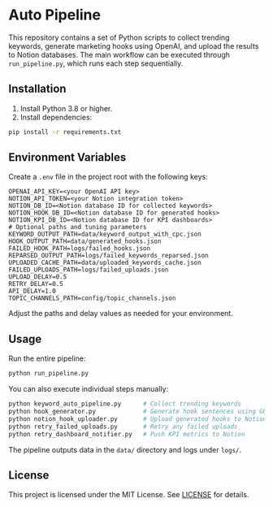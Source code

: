 # Auto Pipeline

This repository contains a set of Python scripts to collect trending keywords, generate marketing hooks using OpenAI, and upload the results to Notion databases. The main workflow can be executed through `run_pipeline.py`, which runs each step sequentially.

## Installation

1. Install Python 3.8 or higher.
2. Install dependencies:

```bash
pip install -r requirements.txt
```

## Environment Variables

Create a `.env` file in the project root with the following keys:

```
OPENAI_API_KEY=<your OpenAI API key>
NOTION_API_TOKEN=<your Notion integration token>
NOTION_DB_ID=<Notion database ID for collected keywords>
NOTION_HOOK_DB_ID=<Notion database ID for generated hooks>
NOTION_KPI_DB_ID=<Notion database ID for KPI dashboards>
# Optional paths and tuning parameters
KEYWORD_OUTPUT_PATH=data/keyword_output_with_cpc.json
HOOK_OUTPUT_PATH=data/generated_hooks.json
FAILED_HOOK_PATH=logs/failed_hooks.json
REPARSED_OUTPUT_PATH=logs/failed_keywords_reparsed.json
UPLOADED_CACHE_PATH=data/uploaded_keywords_cache.json
FAILED_UPLOADS_PATH=logs/failed_uploads.json
UPLOAD_DELAY=0.5
RETRY_DELAY=0.5
API_DELAY=1.0
TOPIC_CHANNELS_PATH=config/topic_channels.json
```

Adjust the paths and delay values as needed for your environment.

## Usage

Run the entire pipeline:

```bash
python run_pipeline.py
```

You can also execute individual steps manually:

```bash
python keyword_auto_pipeline.py      # Collect trending keywords
python hook_generator.py             # Generate hook sentences using GPT
python notion_hook_uploader.py       # Upload generated hooks to Notion
python retry_failed_uploads.py       # Retry any failed uploads
python retry_dashboard_notifier.py   # Push KPI metrics to Notion
```

The pipeline outputs data in the `data/` directory and logs under `logs/`.

## License

This project is licensed under the MIT License. See [LICENSE](LICENSE) for details.
